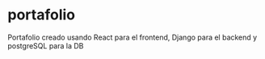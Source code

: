 # portafolio

Portafolio creado usando React para el frontend, Django para el backend y postgreSQL para la DB